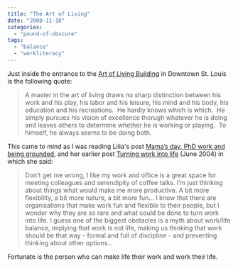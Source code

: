 ```yaml
---
title: "The Art of Living"
date: "2008-11-18"
categories: 
  - "pound-of-obscure"
tags: 
  - "balance"
  - "workliteracy"
---
```


Just inside the entrance to the [Art of Living Building](http://stlouis.bizjournals.com/stlouis/stories/2005/12/12/story7.html) in Downtown St. Louis is the following quote:

> A master in the art of living draws no sharp distinction between his work and his play, his labor and his leisure, his mind and his body, his education and his recreations.  He hardly knows which is which.  He simply pursues his vision of excellence thorugh whatever he is doing and leaves others to determine whether he is working or playing.  To himself, he always seems to be doing both.

This came to mind as I was reading Lilia's post [Mama’s day, PhD work and being grounded](http://blog.mathemagenic.com/2008/11/14/mamas-day-phd-work-and-being-grounded/), and her earlier post [Turning work into life](http://blog.mathemagenic.com/2004/06/06/turning-work-into-life/) (June 2004) in which she said:

> Don’t get me wrong, I like my work and office is a great space for meeting colleagues and serendipity of coffee talks. I’m just thinking about things what would make me more productive. A bit more flexibility, a bit more nature, a bit more fun… I know that there are organisations that make work fun and flexible to their people, but I wonder why they are so rare and what could be done to turn work into life. I guess one of the biggest obstacles is a myth about work/life balance, implying that work is not life, making us thinking that work should be that way - formal and full of discipline - and preventing thinking about other options…

Fortunate is the person who can make life their work and work their life.
